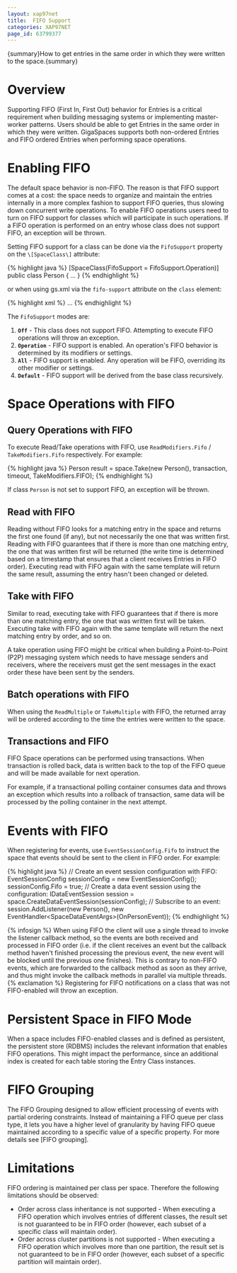 ```yaml
---
layout: xap97net
title:  FIFO Support
categories: XAP97NET
page_id: 63799377
---
```


{summary}How to get entries in the same order in which they were written to the space.{summary}

# Overview

Supporting FIFO (First In, First Out) behavior for Entries is a critical requirement when building messaging systems or implementing master-worker patterns. Users should be able to get Entries in the same order in which they were written. GigaSpaces supports both non-ordered Entries and FIFO ordered Entries when performing space operations.

# Enabling FIFO

The default space behavior is non-FIFO. The reason is that FIFO support comes at a cost: the space needs to organize and maintain the entries internally in a more complex fashion to support FIFO queries, thus slowing down concurrent write operations. To enable FIFO operations users need to turn on FIFO support for classes which will participate in such operations. If a FIFO operation is performed on an entry whose class does not support FIFO, an exception will be thrown.

Setting FIFO support for a class can be done via the `FifoSupport` property on the `\[SpaceClass\]` attribute:


{% highlight java %}
[SpaceClass(FifoSupport = FifoSupport.Operation)]
public class Person
{
    ...
}
{% endhighlight %}


or when using gs.xml via the `fifo-support` attribute on the `class` element:


{% highlight xml %}
<gigaspaces-mapping>
    <class name="GigaSpaces.Examples.Person" fifo-support="operation">
        ...
    </class>
</gigaspaces-mapping>
{% endhighlight %}


The `FifoSupport` modes are:

1. **`Off`** - This class does not support FIFO. Attempting to execute FIFO operations will throw an exception.
2. **`Operation`** - FIFO support is enabled. An operation's FIFO behavior is determined by its modifiers or settings.
3. **`All`** - FIFO support is enabled. Any operation will be FIFO, overriding its other modifier or settings.
4. **`Default`** - FIFO support will be derived from the base class recursively.

# Space Operations with FIFO

## Query Operations with FIFO

To execute Read/Take operations with FIFO, use `ReadModifiers.Fifo` / `TakeModifiers.Fifo` respectively. For example:

{% highlight java %}
Person result = space.Take(new Person(), transaction, timeout, TakeModifiers.FIFO);
{% endhighlight %}

If class `Person` is not set to support FIFO, an exception will be thrown.

## Read with FIFO

Reading without FIFO looks for a matching entry in the space and returns the first one found (if any), but not necessarily the one that was written first. Reading with FIFO guarantees that if there is more than one matching entry, the one that was written first will be returned (the write time is determined based on a timestamp that ensures that a client receives Entries in FIFO order). Executing read with FIFO again with the same template will return the same result, assuming the entry hasn't been changed or deleted.

## Take with FIFO

Similar to read, executing take with FIFO guarantees that if there is more than one matching entry, the one that was written first will be taken. Executing take with FIFO again with the same template will return the next matching entry by order, and so on.

A take operation using FIFO might be critical when building a Point-to-Point (P2P) messaging system which needs to have message senders and receivers, where the receivers must get the sent messages in the exact order these have been sent by the senders.

## Batch operations with FIFO

When using the `ReadMultiple` or `TakeMultiple` with FIFO, the returned array will be ordered according to the time the entries were written to the space.

## Transactions and FIFO

FIFO Space operations can be performed using transactions. When transaction is rolled back, data is written back to the top of the FIFO queue and will be made available for next operation.

For example, if a transactional polling container consumes data and throws an exception which results into a rollback of transaction, same data will be processed by the polling container in the next attempt.

# Events with FIFO

When registering for events, use `EventSessionConfig.Fifo` to instruct the space that events should be sent to the client in FIFO order. For example:

{% highlight java %}
// Create an event session configuration with FIFO:
EventSessionConfig sessionConfig = new EventSessionConfig();
sessionConfig.Fifo = true;
// Create a data event session using the configuration:
IDataEventSession session = space.CreateDataEventSession(sessionConfig);
// Subscribe to an event:
session.AddListener(new Person(), new EventHandler<SpaceDataEventArgs<Person>>(OnPersonEvent));
{% endhighlight %}


{% infosign %} When using FIFO the client will use a single thread to invoke the listener callback method, so the events are both received and processed in FIFO order (i.e. if the client receives an event but the callback method haven't finished processing the previous event, the new event will be blocked until the previous one finishes). This is contrary to non-FIFO events, which are forwarded to the callback method as soon as they arrive, and thus might invoke the callback methods in parallel via multiple threads.
{% exclamation %} Registering for FIFO notifications on a class that was not FIFO-enabled will throw an exception.

# Persistent Space in FIFO Mode

When a space includes FIFO-enabled classes and is defined as persistent, the persistent store (RDBMS) includes the relevant information that enables FIFO operations. This might impact the performance, since an additional index is created for each table storing the Entry Class instances.

# FIFO Grouping

The FIFO Grouping designed to allow efficient processing of events with partial ordering constraints.
Instead of maintaining a FIFO queue per class type, it lets you have a higher level of granularity by having FIFO queue maintained according to a specific value of a specific property.
For more details see [FIFO grouping].

# Limitations

FIFO ordering is maintained per class per space. Therefore the following limitations should be observed:
- Order across class inheritance is not supported - When executing a FIFO operation which involves entries of different classes, the result set is not guaranteed to be in FIFO order (however, each subset of a specific class will maintain order).
- Order across cluster partitions is not supported - When executing a FIFO operation which involves more than one partition, the result set is not guaranteed to be in FIFO order (however, each subset of a specific partition will maintain order).
